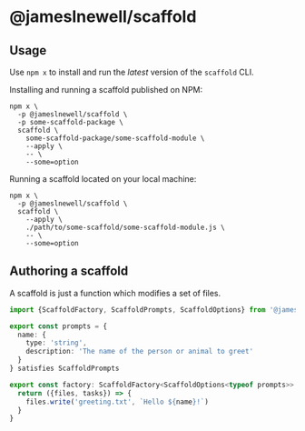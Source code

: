 # @jameslnewell/scaffold

## Usage
Use `npm x` to install and run the _latest_ version of the `scaffold` CLI.

Installing and running a scaffold published on NPM:
```console
npm x \
  -p @jameslnewell/scaffold \
  -p some-scaffold-package \
  scaffold \
    some-scaffold-package/some-scaffold-module \
    --apply \
    -- \
    --some=option
```

Running a scaffold located on your local machine:
```console
npm x \
  -p @jameslnewell/scaffold \
  scaffold \
    --apply \
    ./path/to/some-scaffold/some-scaffold-module.js \
    -- \
    --some=option
```

## Authoring a scaffold

A scaffold is just a function which modifies a set of files.

```ts
import {ScaffoldFactory, ScaffoldPrompts, ScaffoldOptions} from '@jameslnewell/scaffold'

export const prompts = {
  name: {
    type: 'string',
    description: 'The name of the person or animal to greet'
  }
} satisfies ScaffoldPrompts

export const factory: ScaffoldFactory<ScaffoldOptions<typeof prompts>> = ({name}) => {
  return ({files, tasks}) => {
    files.write('greeting.txt', `Hello ${name}!`)
  }
}
```

